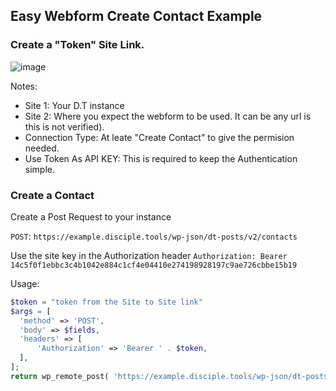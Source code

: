 ## Easy Webform Create Contact Example

### Create a "Token" Site Link.

![image](https://github.com/DiscipleTools/Documentation/assets/24901539/0c92e588-974c-46e1-8f8e-97c5dccb9759)

Notes:

- Site 1: Your D.T instance
- Site 2: Where you expect the webform to be used. It can be any url is this is not verified).
- Connection Type: At leate "Create Contact" to give the permision needed.
- Use Token As API KEY: This is required to keep the Authentication simple.

### Create a Contact

Create a Post Request to your instance

`POST`: `https://example.disciple.tools/wp-json/dt-posts/v2/contacts`

Use the site key in the Authorization header 
`Authorization: Bearer 14c5f0f1ebbc3c4b1042e884c1cf4e04410e274198928197c9ae726cbbe15b19`


Usage:
```php
$token = "token from the Site to Site link"
$args = [
  'method' => 'POST',
  'body' => $fields,
  'headers' => [
      'Authorization' => 'Bearer ' . $token,
  ],
];
return wp_remote_post( 'https://example.disciple.tools/wp-json/dt-posts/v2/contacts', $args );
```
